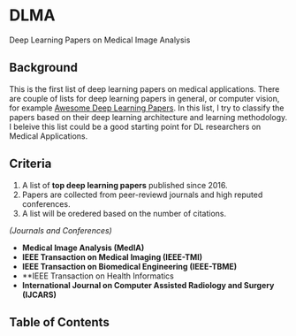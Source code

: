 # DLMA
Deep Learning Papers on Medical Image Analysis

## Background
This is the first list of deep learning papers on medical applications. There are couple of lists for deep learning papers in general, or computer vision, for example [Awesome Deep Learning Papers](https://github.com/terryum/awesome-deep-learning-papers.git). In this list, I try to classify the papers based on their deep learning architecture and learning methodology. I beleive this list could be a good starting point for DL researchers on Medical Applications. 

## Criteria

1. A list of **top deep learning papers** published since 2016.
2. Papers are collected from peer-reviewd journals and high reputed conferences. 
3. A list will be oredered based on the number of citations.

*(Journals and Conferences)*
- **Medical Image Analysis (MedIA)**
- **IEEE Transaction on Medical Imaging (IEEE-TMI)**
- **IEEE Transaction on Biomedical Engineering (IEEE-TBME)**
- **IEEE Transaction on Health Informatics
- **International Journal on Computer Assisted Radiology and Surgery (IJCARS)**

## Table of Contents

